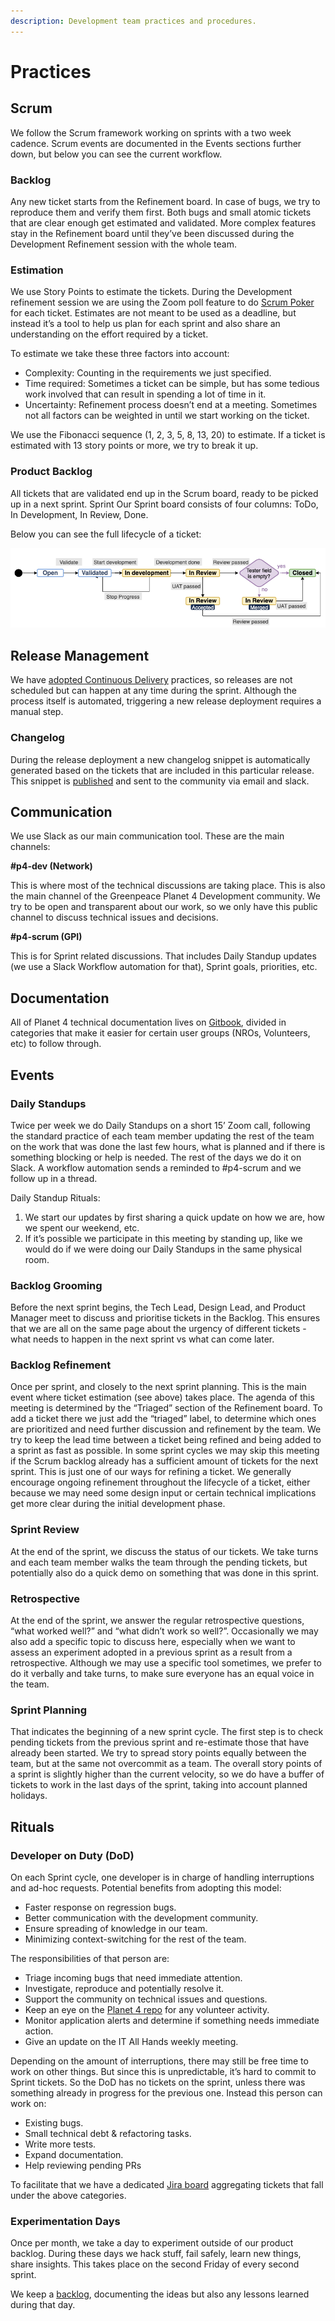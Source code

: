 ```yaml
---
description: Development team practices and procedures.
---
```


# Practices

## Scrum&#x20;

We follow the Scrum framework working on sprints with a two week cadence. Scrum events are documented in the Events sections further down, but below you can see the current workflow.

### Backlog

Any new ticket starts from the Refinement board. In case of bugs, we try to reproduce them and verify them first. Both bugs and small atomic tickets that are clear enough get estimated and validated. More complex features stay in the Refinement board until they’ve been discussed during the Development Refinement session with the whole team.&#x20;

### Estimation&#x20;

We use Story Points to estimate the tickets. During the Development refinement session we are using the Zoom poll feature to do [Scrum Poker](https://en.wikipedia.org/wiki/Planning\_poker) for each ticket. Estimates are not meant to be used as a deadline, but instead it’s a tool to help us plan for each sprint and also share an understanding on the effort required by a ticket.

To estimate we take these three factors into account:

* Complexity: Counting in the requirements we just specified.
* Time required: Sometimes a ticket can be simple, but has some tedious work involved that can result in spending a lot of time in it.
* Uncertainty: Refinement process doesn’t end at a meeting. Sometimes not all factors can be weighted in until we start working on the ticket.

We use the Fibonacci sequence (1, 2, 3, 5, 8, 13, 20) to estimate. If a ticket is estimated with 13 story points or more, we try to break it up.&#x20;

### Product Backlog&#x20;

All tickets that are validated end up in the Scrum board, ready to be picked up in a next sprint. Sprint Our Sprint board consists of four columns: ToDo, In Development, In Review, Done.

Below you can see the full lifecycle of a ticket:

![Development Workflow](../.gitbook/assets/agile-workflow.png)

## Release Management&#x20;

We have [adopted Continuous Delivery](https://medium.com/planet4/moving-planet-4-from-weekly-releases-to-continuous-delivery-db1e4f9b097c) practices, so releases are not scheduled but can happen at any time during the sprint. Although the process itself is automated, triggering a new release deployment requires a manual step.&#x20;

### Changelog&#x20;

During the release deployment a new changelog snippet is automatically generated based on the tickets that are included in this particular release. This snippet is [published](practices.md#changelog) and sent to the community via email and slack.

## Communication&#x20;

We use Slack as our main communication tool. These are the main channels:

**#p4-dev (Network)**&#x20;

This is where most of the technical discussions are taking place. This is also the main channel of the Greenpeace Planet 4 Development community. We try to be open and transparent about our work, so we only have this public channel to discuss technical issues and decisions.&#x20;

**#p4-scrum (GPI)**&#x20;

This is for Sprint related discussions. That includes Daily Standup updates (we use a Slack Workflow automation for that), Sprint goals, priorities, etc.

## Documentation&#x20;

All of Planet 4 technical documentation lives on [Gitbook](http://localhost:5000/o/-LMm4Q4AuKcwl38JYrxF/s/-M15KrJzoMvhbv4NcO9o/), divided in categories that make it easier for certain user groups (NROs, Volunteers, etc) to follow through.&#x20;

## Events&#x20;

### Daily Standups&#x20;

Twice per week we do Daily Standups on a short 15’ Zoom call, following the standard practice of each team member updating the rest of the team on the work that was done the last few hours, what is planned and if there is something blocking or help is needed. The rest of the days we do it on Slack. A workflow automation sends a reminded to #p4-scrum and we follow up in a thread.

Daily Standup Rituals:

1. We start our updates by first sharing a quick update on how we are, how we spent our weekend, etc.&#x20;
2. If it’s possible we participate in this meeting by standing up, like we would do if we were doing our Daily Standups in the same physical room.&#x20;

### Backlog Grooming

Before the next sprint begins, the Tech Lead, Design Lead, and Product Manager meet to discuss and prioritise tickets in the Backlog. This ensures that we are all on the same page about the urgency of different tickets - what needs to happen in the next sprint vs what can come later.&#x20;

### Backlog Refinement

Once per sprint, and closely to the next sprint planning. This is the main event where ticket estimation (see above) takes place. The agenda of this meeting is determined by the “Triaged” section of the Refinement board. To add a ticket there we just add the “triaged” label, to determine which ones are prioritized and need further discussion and refinement by the team. We try to keep the lead time between a ticket being refined and being added to a sprint as fast as possible. In some sprint cycles we may skip this meeting if the Scrum backlog already has a sufficient amount of tickets for the next sprint. This is just one of our ways for refining a ticket. We generally encourage ongoing refinement throughout the lifecycle of a ticket, either because we may need some design input or certain technical implications get more clear during the initial development phase.&#x20;

### Sprint Review&#x20;

At the end of the sprint, we discuss the status of our tickets. We take turns and each team member walks the team through the pending tickets, but potentially also do a quick demo on something that was done in this sprint.&#x20;

### Retrospective&#x20;

At the end of the sprint, we answer the regular retrospective questions, “what worked well?” and “what didn’t work so well?”. Occasionally we may also add a specific topic to discuss here, especially when we want to assess an experiment adopted in a previous sprint as a result from a retrospective. Although we may use a specific tool sometimes, we prefer to do it verbally and take turns, to make sure everyone has an equal voice in the team.&#x20;

### Sprint Planning&#x20;

That indicates the beginning of a new sprint cycle. The first step is to check pending tickets from the previous sprint and re-estimate those that have already been started. We try to spread story points equally between the team, but at the same not overcommit as a team. The overall story points of a sprint is slightly higher than the current velocity, so we do have a buffer of tickets to work in the last days of the sprint, taking into account planned holidays.

## Rituals

### Developer on Duty (DoD)

On each Sprint cycle, one developer is in charge of handling interruptions and ad-hoc requests. Potential benefits from adopting this model:

* Faster response on regression bugs.&#x20;
* Better communication with the development community.&#x20;
* Ensure spreading of knowledge in our team.&#x20;
* Minimizing context-switching for the rest of the team.

The responsibilities of that person are:

* Triage incoming bugs that need immediate attention.&#x20;
* Investigate, reproduce and potentially resolve it.&#x20;
* Support the community on technical issues and questions.&#x20;
* Keep an eye on the [Planet 4 repo](https://github.com/greenpeace/planet4/issues) for any volunteer activity.&#x20;
* Monitor application alerts and determine if something needs immediate action.&#x20;
* Give an update on the IT All Hands weekly meeting.

Depending on the amount of interruptions, there may still be free time to work on other things. But since this is unpredictable, it’s hard to commit to Sprint tickets. So the DoD has no tickets on the sprint, unless there was something already in progress for the previous one. Instead this person can work on:

* Existing bugs.&#x20;
* Small technical debt & refactoring tasks.&#x20;
* Write more tests.&#x20;
* Expand documentation.&#x20;
* Help reviewing pending PRs

To facilitate that we have a dedicated [Jira board](https://jira.greenpeace.org/secure/RapidBoard.jspa?rapidView=170) aggregating tickets that fall under the above categories.

### Experimentation Days

Once per month, we take a day to experiment outside of our product backlog. During these days we hack stuff, fail safely, learn new things, share insights. This takes place on the second Friday of every second sprint.

We keep a [backlog](https://docs.google.com/document/d/1-UX-5TNLow9766yaTGUa0I2KxpfeUtgl6sf0iCizWoM/), documenting the ideas but also any lessons learned during that day.

